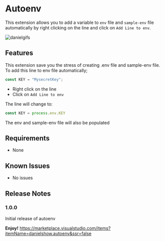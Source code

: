 # Autoenv

This extension allows you to add a variable to `env` file and `sample-env` file automatically by right clicking on the line and click on `Add Line to env`.


![danielgifs](https://user-images.githubusercontent.com/24846513/84892812-2aed5000-b096-11ea-867d-254b8545a92d.gif)

## Features

This extension save you the stress of creating .env file and sample-env file. 
To add this line to env file automatically;

```javascript
const KEY = "MysecretKey";  
```
- Right click on the line
- Click on `Add Line to env`

The line will change to:

```javascript
const KEY = process.env.KEY
```

The env and sample-env file will also be populated

## Requirements

- None

## Known Issues

- No issues

## Release Notes

### 1.0.0

Initial release of autoenv

**Enjoy!**
https://marketplace.visualstudio.com/items?itemName=danielshow.autoenv&ssr=false
